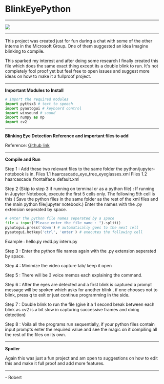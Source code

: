 # BlinkEyePython
<hr>
<img src = "https://www.researchgate.net/profile/Zoran_Duric/publication/220939414/figure/fig1/AS:305653995327488@1449884999025/Subject-with-clearly-distinct-and-consistent-eye-blink-transition-states.png">
<hr>
This project was created just for fun during a chat with some of the other interns in the Microsoft Group. One of them suggested an idea Imagine blinking to compile.

This sparked my interest and after doing some research I finally created this file which does the same exact thing except its a double blink to run. It's not completely fool proof yet but feel free to open issues and suggest more ideas on how to make it a fullproof project.
<hr>

**Important Modules to Install**
```python
# Import the required modules
import pyttsx3 # text to speech
import pyautogui # keyboard control
import winsound # sound
import numpy as np
import cv2
```
<hr>

**Blinking Eye Detection Reference and important files to add**

Reference: [Github link](https://github.com/infoaryan/Eye-blink-detection-game)
<hr>

**Compile and Run**

Step 1 : Add these two relevant files to the same folder the python/jupyter-notebook is in.
  Files 1.1 haarcascade_eye_tree_eyeglasses.xml
  Files 1.2 haarcascade_frontalface_default.xml

Step 2 (Skip to step 3 if running on terminal or as a python file) : If running in Jupyter Notebook, execute the first 5 cells only. The following 5th cell is this ( Save the python files in the same folder as the rest of the xml files and the main python file/jupyter notebook.) Enter the names with the .py extension seperated by space.
```python
# enter the python file names seperated by a space
file = input("Please enter the file name : ").split()
pyautogui.press('down') # automatically goes to the next cell
pyautogui.hotkey('ctrl', 'enter') # executes the following cell
```

Example : hello.py redd.py intern.py

Step 3 : Enter the python file names again with the .py extension seperated by space.

Step 4 : Minimize the video capture tab/ keep it open

Step 5 : There will be 3 voice memos each explaining the command.

Step 6 : After the eyes are detected and a first blink is captured a prompt message will be spoken which asks for another blink , if one chooses not to blink, press q to exit or just continue programming in the side.

Step 7 : Double blink to run the file (give it a 1 second break between each blink as cv2 is a bit slow in capturing successive frames and doing detection)

Step 8 : Voila all the programs run sequentially, if your python files contain input prompts enter the required value and see the magic on it compiling all the rest of the files on its own.
<hr>

**Spoiler**

Again this was just a fun project and am open to suggestions on how to edit this and make it full proof and add more features.

<hr>
- Robert
